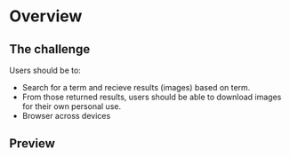 # Overview

## The challenge

Users should be to: 

- Search for a term and recieve results (images) based on term.
- From those returned results, users should be able to download images for their own personal use.
- Browser across devices

## Preview

